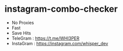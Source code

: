 # instagram-combo-checker
- No Proxies
- Fast
- Save Hits
- TeleGram : https://t.me/WHI3PER
- InstaGram : https://instagram.com/whisper_dev
